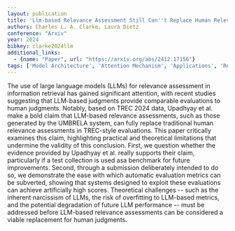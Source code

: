 ```yaml
---
layout: publication
title: 'Llm-based Relevance Assessment Still Can''t Replace Human Relevance Assessment'
authors: Charles L. A. Clarke, Laura Dietz
conference: "Arxiv"
year: 2024
bibkey: clarke2024llm
additional_links:
  - {name: "Paper", url: "https://arxiv.org/abs/2412.17156"}
tags: ['Model Architecture', 'Attention Mechanism', 'Applications', 'Reinforcement Learning']
---
```

The use of large language models (LLMs) for relevance assessment in
information retrieval has gained significant attention, with recent studies
suggesting that LLM-based judgments provide comparable evaluations to human
judgments. Notably, based on TREC 2024 data, Upadhyay et al. make a bold claim
that LLM-based relevance assessments, such as those generated by the UMBRELA
system, can fully replace traditional human relevance assessments in TREC-style
evaluations. This paper critically examines this claim, highlighting practical
and theoretical limitations that undermine the validity of this conclusion.
First, we question whether the evidence provided by Upadhyay et al. really
supports their claim, particularly if a test collection is used asa benchmark
for future improvements. Second, through a submission deliberately intended to
do so, we demonstrate the ease with which automatic evaluation metrics can be
subverted, showing that systems designed to exploit these evaluations can
achieve artificially high scores. Theoretical challenges -- such as the
inherent narcissism of LLMs, the risk of overfitting to LLM-based metrics, and
the potential degradation of future LLM performance -- must be addressed before
LLM-based relevance assessments can be considered a viable replacement for
human judgments.

